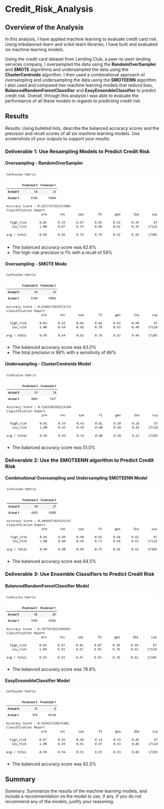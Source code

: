 # Credit_Risk_Analysis

## Overview of the Analysis
In this analysis, I have applied machine learning to evaluate credit card risk. Using imbalanced-learn and scikit-learn libraries, I have built and evaluated six machine learning models.

Using the credit card dataset from Lending Club, a peer-to-peer lending services company, I oversampled the data using the <b>RandomOverSampler</b> and <b>SMOTE</b> algorithms and undersampled the data using the <b>ClusterCentroids</b> algorithm. I then used a combinational approach of oversampling and undersampling the data using the <b>SMOTEENN</b> algorithm. I also used and compared two machine learning models that reduce bias, <b>BalancedRandomForestClassifier</b> and <b>EasyEnsembleClassifier</b> to predict credit risk. Overall, through this analysis I was able to evaluate the performance of all these models in regards to predicting credit risk.

## Results
Results: Using bulleted lists, describe the balanced accuracy scores and the precision and recall scores of all six machine learning models. Use screenshots of your outputs to support your results.

### Deliverable 1: Use Resampling Models to Predict Credit Risk
#### Oversampling - RandomOverSampler
![img1](https://github.com/Soniaprogram/Credit_Risk_Analysis/blob/main/images/1randomoversampler.PNG)

* The balanced accuracy score was 62.6%
* The high-risk precision is 1% with a recall of 59%

#### Oversampling - SMOTE Mode
![img2](https://github.com/Soniaprogram/Credit_Risk_Analysis/blob/main/images/2smote.PNG)

* The balanced accuracy score was 63.0%
* The total precision is 99% with a sensitivity of 66%

#### Undersampling - ClusterCentroids Model
![img3](https://github.com/Soniaprogram/Credit_Risk_Analysis/blob/main/images/3undersamplingclustercentroids.PNG)

* The balanced accuracy score was 51.0%

### Deliverable 2: Use the SMOTEENN algorithm to Predict Credit Risk
#### Combinational Oversampling and Undersampling SMOTEENN Model
![img4](https://github.com/Soniaprogram/Credit_Risk_Analysis/blob/main/images/4combinationsmoteenn.PNG)

* The balanced accuracy score was 64.5%

### Deliverable 3: Use Ensemble Classifiers to Predict Credit Risk
#### BalancedRandomForestClassifier Model
![img5](https://github.com/Soniaprogram/Credit_Risk_Analysis/blob/main/images/5randomforest.PNG)

* The balanced accuracy score was 78.8%

#### EasyEnsembleClassifier Model
![img6](https://github.com/Soniaprogram/Credit_Risk_Analysis/blob/main/images/6eeadaboost.PNG)

* The balanced accuracy score was 92.5%

## Summary
Summary: Summarize the results of the machine learning models, and include a recommendation on the model to use, if any. If you do not recommend any of the models, justify your reasoning.
